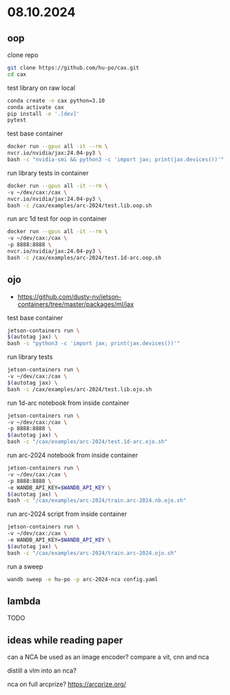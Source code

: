 # 08.10.2024

## oop

clone repo

```bash
git clone https://github.com/hu-po/cax.git
cd cax
```

test library on raw local

```bash
conda create -n cax python=3.10
conda activate cax
pip install -e '.[dev]'
pytest
```

test base container

```bash
docker run --gpus all -it --rm \
nvcr.io/nvidia/jax:24.04-py3 \
bash -c "nvidia-smi && python3 -c 'import jax; print(jax.devices())'"
```

run library tests in container

```bash
docker run --gpus all -it --rm \
-v ~/dev/cax:/cax \
nvcr.io/nvidia/jax:24.04-py3 \
bash -c /cax/examples/arc-2024/test.lib.oop.sh
```

run arc 1d test for oop in container

```bash
docker run --gpus all -it --rm \
-v ~/dev/cax:/cax \
-p 8888:8888 \
nvcr.io/nvidia/jax:24.04-py3 \
bash -c /cax/examples/arc-2024/test.1d-arc.oop.sh
```

## ojo

- https://github.com/dusty-nv/jetson-containers/tree/master/packages/ml/jax

test base container

```bash
jetson-containers run \
$(autotag jax) \
bash -c "python3 -c 'import jax; print(jax.devices())'"
```

run library tests

```bash
jetson-containers run \
-v ~/dev/cax:/cax \
$(autotag jax) \
bash -c /cax/examples/arc-2024/test.lib.ojo.sh
```

run 1d-arc notebook from inside container

```bash
jetson-containers run \
-v ~/dev/cax:/cax \
-p 8888:8888 \
$(autotag jax) \
bash -c "/cax/examples/arc-2024/test.1d-arc.ojo.sh"
```

run arc-2024 notebook from inside container

```bash
jetson-containers run \
-v ~/dev/cax:/cax \
-p 8888:8888 \
-e WANDB_API_KEY=$WANDB_API_KEY \
$(autotag jax) \
bash -c "/cax/examples/arc-2024/train.arc-2024.nb.ojo.sh"
```

run arc-2024 script from inside container

```bash
jetson-containers run \
-v ~/dev/cax:/cax \
-e WANDB_API_KEY=$WANDB_API_KEY \
$(autotag jax) \
bash -c "/cax/examples/arc-2024/train.arc-2024.ojo.sh"
```

run a sweep

```bash
wandb sweep -e hu-po -p arc-2024-nca config.yaml
```

## lambda

TODO

## ideas while reading paper

can a NCA be used as an image encoder? compare a vit, cnn and nca

distill a vlm into an nca?

nca on full arcprize? https://arcprize.org/

